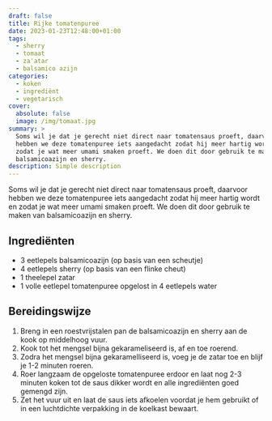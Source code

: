 ```yaml
---
draft: false
title: Rijke tomatenpuree
date: 2023-01-23T12:48:00+01:00
tags:
  - sherry
  - tomaat
  - za'atar
  - balsamico azijn
categories:
  - koken
  - ingrediënt
  - vegetarisch
cover:
  absolute: false
  image: /img/tomaat.jpg
summary: >
  Soms wil je dat je gerecht niet direct naar tomatensaus proeft, daarvoor
  hebben we deze tomatenpuree iets aangedacht zodat hij meer hartig wordt en
  zodat je wat meer umami smaken proeft. We doen dit door gebruik te maken van
  balsamicoazijn en sherry.
description: Simple description
---
```

Soms wil je dat je gerecht niet direct naar tomatensaus proeft, daarvoor hebben we deze tomatenpuree iets aangedacht zodat hij meer hartig wordt en zodat je wat meer umami smaken proeft. We doen dit door gebruik te maken van balsamicoazijn en sherry.


## Ingrediënten

- 3 eetlepels balsamicoazijn (op basis van een scheutje)
- 4 eetlepels sherry (op basis van een flinke cheut)
- 1 theelepel zatar
- 1 volle eetlepel tomatenpuree opgelost in 4 eetlepels water

## Bereidingswijze

1. Breng in een roestvrijstalen pan de balsamicoazijn en sherry aan de kook op middelhoog vuur.
2. Kook tot het mengsel bijna gekarameliseerd is, af en toe roerend.
3. Zodra het mengsel bijna gekaramelliseerd is, voeg je de zatar toe en blijf je 1-2 minuten roeren.
4. Roer langzaam de opgeloste tomatenpuree erdoor en laat nog 2-3 minuten koken tot de saus dikker wordt en alle ingrediënten goed gemengd zijn.
5. Zet het vuur uit en laat de saus iets afkoelen voordat je hem gebruikt of in een luchtdichte verpakking in de koelkast bewaart.